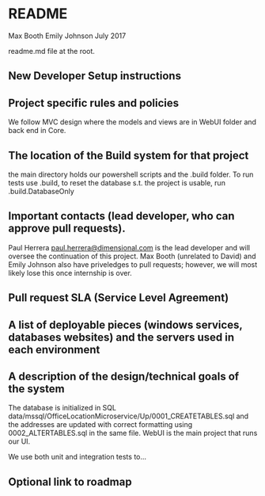 # README

Max Booth
Emily Johnson
July 2017


readme.md file at the root. 

## New Developer Setup instructions

## Project specific rules and policies
We follow MVC design where the models and views are in WebUI folder and back end in Core.

## The location of the Build system for that project
the main directory holds our powershell scripts and the .build folder. To run tests use .build, to 
reset the database s.t. the project is usable, run .build.DatabaseOnly

## Important contacts (lead developer, who can approve pull requests).
Paul Herrera paul.herrera@dimensional.com is the lead developer and will oversee the continuation of 
this project. Max Booth (unrelated to David) and Emily Johnson also have priveledges to pull requests;
however, we will most likely lose this once internship is over. 

## Pull request SLA (Service Level Agreement)

## A list of deployable pieces (windows services, databases websites) and the servers used in each environment

## A description of the design/technical goals of the system
The database is initialized in SQL data/mssql/OfficeLocationMicroservice/Up/0001_CREATETABLES.sql 
and the addresses are updated with correct formatting using 0002_ALTERTABLES.sql in the same file.
WebUI is the main project that runs our UI. 

We use both unit and integration tests to... 

## Optional link to roadmap